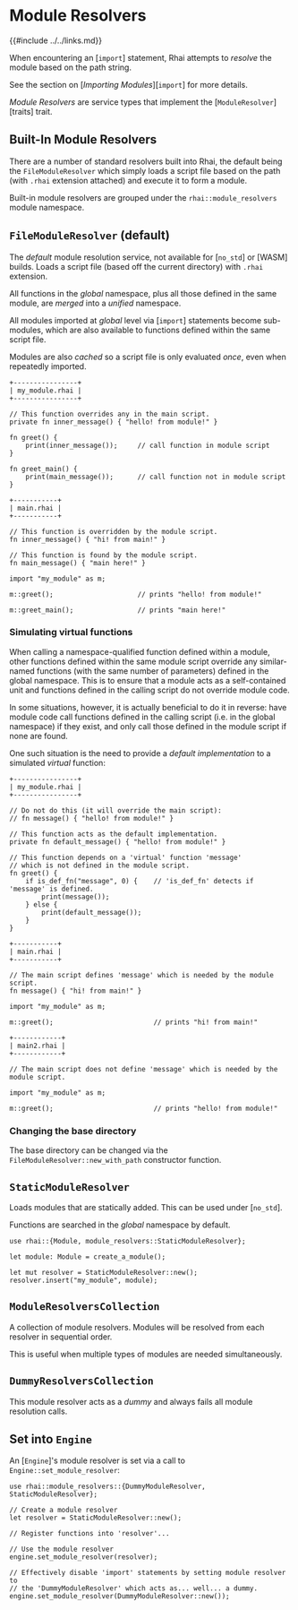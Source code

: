 Module Resolvers
================

{{#include ../../links.md}}

When encountering an [`import`] statement, Rhai attempts to _resolve_ the module based on the path string.

See the section on [_Importing Modules_][`import`] for more details.

_Module Resolvers_ are service types that implement the [`ModuleResolver`][traits] trait.


Built-In Module Resolvers
------------------------

There are a number of standard resolvers built into Rhai, the default being the `FileModuleResolver`
which simply loads a script file based on the path (with `.rhai` extension attached)
and execute it to form a module.

Built-in module resolvers are grouped under the `rhai::module_resolvers` module namespace.


`FileModuleResolver` (default)
-----------------------------

The _default_ module resolution service, not available for [`no_std`] or [WASM] builds.
Loads a script file (based off the current directory) with `.rhai` extension.

All functions in the _global_ namespace, plus all those defined in the same module,
are _merged_ into a _unified_ namespace.

All modules imported at _global_ level via [`import`] statements become sub-modules,
which are also available to functions defined within the same script file.

Modules are also _cached_ so a script file is only evaluated _once_, even when repeatedly imported.

```rust,no_run
+----------------+
| my_module.rhai |
+----------------+

// This function overrides any in the main script.
private fn inner_message() { "hello! from module!" }

fn greet() {
    print(inner_message());     // call function in module script
}

fn greet_main() {
    print(main_message());      // call function not in module script
}

+-----------+
| main.rhai |
+-----------+

// This function is overridden by the module script.
fn inner_message() { "hi! from main!" }

// This function is found by the module script.
fn main_message() { "main here!" }

import "my_module" as m;

m::greet();                     // prints "hello! from module!"

m::greet_main();                // prints "main here!"
```

### Simulating virtual functions

When calling a namespace-qualified function defined within a module, other functions defined within
the same module script override any similar-named functions (with the same number of parameters)
defined in the global namespace.  This is to ensure that a module acts as a self-contained unit and
functions defined in the calling script do not override module code.

In some situations, however, it is actually beneficial to do it in reverse: have module code call functions
defined in the calling script (i.e. in the global namespace) if they exist, and only call those defined
in the module script if none are found.

One such situation is the need to provide a _default implementation_ to a simulated _virtual_ function:

```rust,no_run
+----------------+
| my_module.rhai |
+----------------+

// Do not do this (it will override the main script):
// fn message() { "hello! from module!" }

// This function acts as the default implementation.
private fn default_message() { "hello! from module!" }

// This function depends on a 'virtual' function 'message'
// which is not defined in the module script.
fn greet() {
    if is_def_fn("message", 0) {    // 'is_def_fn' detects if 'message' is defined.
        print(message());
    } else {
        print(default_message());
    }
}

+-----------+
| main.rhai |
+-----------+

// The main script defines 'message' which is needed by the module script.
fn message() { "hi! from main!" }

import "my_module" as m;

m::greet();                         // prints "hi! from main!"

+------------+
| main2.rhai |
+------------+

// The main script does not define 'message' which is needed by the module script.

import "my_module" as m;

m::greet();                         // prints "hello! from module!"
```

### Changing the base directory

The base directory can be changed via the `FileModuleResolver::new_with_path` constructor function.


`StaticModuleResolver`
---------------------

Loads modules that are statically added. This can be used under [`no_std`].

Functions are searched in the _global_ namespace by default.

```rust,no_run
use rhai::{Module, module_resolvers::StaticModuleResolver};

let module: Module = create_a_module();

let mut resolver = StaticModuleResolver::new();
resolver.insert("my_module", module);
```


`ModuleResolversCollection`
--------------------------

A collection of module resolvers. Modules will be resolved from each resolver in sequential order.

This is useful when multiple types of modules are needed simultaneously.


`DummyResolversCollection`
-------------------------

This module resolver acts as a _dummy_ and always fails all module resolution calls.


Set into `Engine`
-----------------

An [`Engine`]'s module resolver is set via a call to `Engine::set_module_resolver`:

```rust,no_run
use rhai::module_resolvers::{DummyModuleResolver, StaticModuleResolver};

// Create a module resolver
let resolver = StaticModuleResolver::new();

// Register functions into 'resolver'...

// Use the module resolver
engine.set_module_resolver(resolver);

// Effectively disable 'import' statements by setting module resolver to
// the 'DummyModuleResolver' which acts as... well... a dummy.
engine.set_module_resolver(DummyModuleResolver::new());
```
